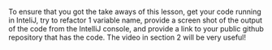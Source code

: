 To ensure that you got the take aways of this lesson, get your code running in InteliJ, try to refactor 1 variable name, provide a screen shot of the output of the code from the IntelliJ console, and provide a link to your public github repository that has the code. The video in section 2 will be very useful!
